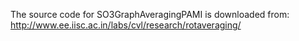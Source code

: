The source code for SO3GraphAveragingPAMI is downloaded from:
http://www.ee.iisc.ac.in/labs/cvl/research/rotaveraging/